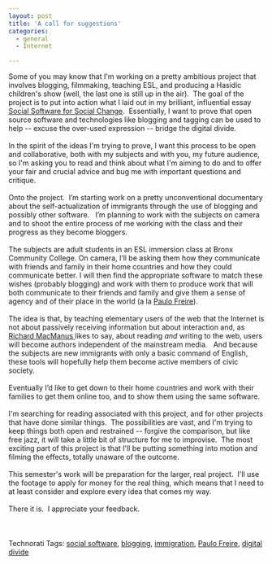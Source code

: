 ```yaml
---
layout: post
title: 'A call for suggestions'
categories:
  - general
  - Internet

---
```


Some of you may know that I'm working on a pretty ambitious project that involves blogging, filmmaking, teaching ESL, and producing a Hasidic children's show (well, the last one is still up in the air).&nbsp; The goal of the project is to put into action what I laid out in my brilliant, influential essay <a href="http://www.levjoy.com/essaywiki">Social Software for Social Change</a>.&nbsp; Essentially, I want to prove that open source software and technologies like blogging and tagging can be used to help -- excuse the over-used expression -- bridge the digital divide. <br /><br />In the spirit of the ideas I'm trying to prove, I want this process to be open and collaborative, both with my subjects and with you, my future audience, so I'm asking you to read and think about what I'm aiming to do and to offer your fair and crucial advice and bug me with important questions and critique.&nbsp;  <br />&nbsp; <br />Onto the project.&nbsp; I’m starting work on a pretty unconventional documentary about the self-actualization of immigrants through the use of blogging and possibly other software. &nbsp; I’m planning to work with the subjects on camera and to shoot the entire process of me working with the class and their progress as they become bloggers.&nbsp;  <br /><br />The subjects are adult students in an ESL immersion class at Bronx Community College. On camera, I’ll be asking them how they communicate with friends and family in their home countries and how they could communicate better. I will then find the appropriate software to match these wishes (probably blogging) and work with them to produce work that will both communicate to their friends and family and give them a sense of agency and of their place in the world (a la <a href="http://en.wikipedia.org/wiki/Paulo_Freire">Paulo Freire</a>).&nbsp; <br /><br />The idea is that, by teaching elementary users of the web that the Internet is not about passively receiving information but about interaction and, as <a href="http://www.readwriteweb.com/">Richard MacManus </a>likes to say, about reading <i>and </i>writing to the web, users will become authors independent of the mainstream media.&nbsp;&nbsp; And because the subjects are new immigrants with only a basic command of English, these tools will hopefully help them become active members of civic society.&nbsp; <br /><br />Eventually I’d like to get down to their home countries and work with their families to get them online too, and to show them using the same software.<br /><br /> I'm searching for reading associated with this project, and for other projects that have done similar things.&nbsp; The possibilities are vast, and I'm trying to keep things both open and restrained -- forgive the comparison, but like free jazz, it will take a little bit of structure for me to improvise.&nbsp; The most exciting part of this project is that I'll be putting something into motion and filming the effects, totally unaware of the outcome. <br /><br />This semester's work will be preparation for the larger, real project.&nbsp; I'll use the footage to apply for money for the real thing, which means that I need to at least consider and explore every idea that comes my way. <br /><br />There it is.&nbsp; I appreciate your feedback. <br /><br /><br /><br />Technorati Tags: <a href="http://technorati.com/tag/social%20software" rel="tag">social software</a>, <a href="http://technorati.com/tag/blogging" rel="tag">blogging</a>, <a href="http://technorati.com/tag/immigration" rel="tag">immigration</a>, <a href="http://technorati.com/tag/Paulo%20Freire" rel="tag">Paulo Freire</a>, <a href="http://technorati.com/tag/digital%20divide" rel="tag">digital divide</a>
